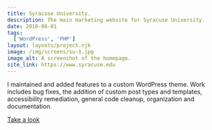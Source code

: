 ```yaml
---
title: Syracuse University.
description: The main marketing website for Syracuse University.
date: 2018-06-01
tags:
  ['WordPress', 'PHP']
layout: layouts/project.njk
image: /img/screens/su-1.jpg
image_alt: A screenshot of the homepage.
site_link: https://www.syracuse.edu
---
```


I maintained and added features to a custom WordPress theme. Work includes bug fixes, the addition of custom post types and templates, accessibility remediation, general code cleanup, organization and documentation.

<a href="{{ site_link | url }}">Take a look</a>